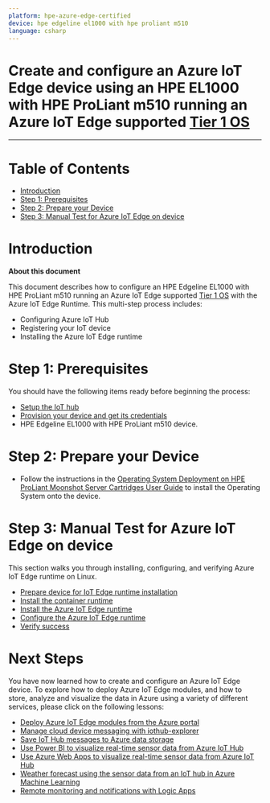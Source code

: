 ```yaml
---
platform: hpe-azure-edge-certified
device: hpe edgeline el1000 with hpe proliant m510
language: csharp
---
```


Create and configure an Azure IoT Edge device using an HPE EL1000 with HPE ProLiant m510 running an Azure IoT Edge supported [Tier 1 OS][lnk-edge-support]
===
---

# Table of Contents

-   [Introduction](#Introduction)
-   [Step 1: Prerequisites](#Prerequisites)
-   [Step 2: Prepare your Device](#PrepareDevice)
-   [Step 3: Manual Test for Azure IoT Edge on device](#Manual)

<a name="Introduction"></a>
# Introduction

**About this document**

This document describes how to configure an HPE Edgeline EL1000 with HPE ProLiant m510 running an Azure IoT Edge supported [Tier 1 OS][lnk-edge-support] with the Azure IoT Edge Runtime. This multi-step process includes:

-   Configuring Azure IoT Hub
-   Registering your IoT device
-   Installing the Azure IoT Edge runtime

<a name="Prerequisites"></a>
# Step 1: Prerequisites

You should have the following items ready before beginning the process:

-   [Setup the IoT hub][lnk-setup-iot-hub]
-   [Provision your device and get its credentials](https://docs.microsoft.com/en-us/azure/iot-edge/how-to-register-device-portal)
-   HPE Edgeline EL1000 with HPE ProLiant m510 device.

<a name="PrepareDevice"></a>
# Step 2: Prepare your Device

-   Follow the instructions in the [Operating System Deployment on HPE ProLiant Moonshot Server Cartridges User Guide][os-setup] to install the Operating System onto the device.

<a name="Manual"></a>
# Step 3: Manual Test for Azure IoT Edge on device

This section walks you through installing, configuring, and verifying Azure IoT Edge runtime on Linux.

-   [Prepare device for IoT Edge runtime installation](https://docs.microsoft.com/en-us/azure/iot-edge/how-to-install-iot-edge-linux#register-microsoft-key-and-software-repository-feed)
-   [Install the container runtime](https://docs.microsoft.com/en-us/azure/iot-edge/how-to-install-iot-edge-linux#install-the-container-runtime)
-   [Install the Azure IoT Edge runtime](https://docs.microsoft.com/en-us/azure/iot-edge/how-to-install-iot-edge-linux#install-the-azure-iot-edge-security-daemon)
-   [Configure the Azure IoT Edge runtime](https://docs.microsoft.com/en-us/azure/iot-edge/how-to-install-iot-edge-linux#configure-the-azure-iot-edge-security-daemon)
-   [Verify success](https://docs.microsoft.com/en-us/azure/iot-edge/how-to-install-iot-edge-linux#verify-successful-installation)

<a name="NextSteps"></a>
# Next Steps

You have now learned how to create and configure an Azure IoT Edge device. To explore how to deploy Azure IoT Edge modules, and how to store, analyze and visualize the data in Azure using a variety of different services, please click on the following lessons:

-   [Deploy Azure IoT Edge modules from the Azure portal](https://docs.microsoft.com/en-us/azure/iot-edge/how-to-deploy-modules-portal)
-   [Manage cloud device messaging with iothub-explorer](https://docs.microsoft.com/en-us/azure/iot-hub/iot-hub-explorer-cloud-device-messaging)
-   [Save IoT Hub messages to Azure data storage](https://docs.microsoft.com/en-us/azure/iot-hub/iot-hub-store-data-in-azure-table-storage)
-   [Use Power BI to visualize real-time sensor data from Azure IoT Hub](https://docs.microsoft.com/en-us/azure/iot-hub/iot-hub-live-data-visualization-in-power-bi)
-   [Use Azure Web Apps to visualize real-time sensor data from Azure IoT Hub](https://docs.microsoft.com/en-us/azure/iot-hub/iot-hub-live-data-visualization-in-web-apps)
-   [Weather forecast using the sensor data from an IoT hub in Azure Machine Learning](https://docs.microsoft.com/en-us/azure/iot-hub/iot-hub-weather-forecast-machine-learning)
-   [Remote monitoring and notifications with Logic Apps](https://docs.microsoft.com/en-us/azure/iot-hub/iot-hub-monitoring-notifications-with-azure-logic-apps)

[setup-devbox-windows]: https://github.com/Azure/azure-iot-sdk-c/blob/master/doc/devbox_setup.md
[os-setup]: https://support.hpe.com/hpsc/doc/public/display?docId=c03933547
[lnk-setup-iot-hub]: ../setup_iothub.md
[lnk-manage-iot-hub]: ../manage_iot_hub.md
[lnk-edge-support]: https://docs.microsoft.com/en-us/azure/iot-edge/support#operating-systems




